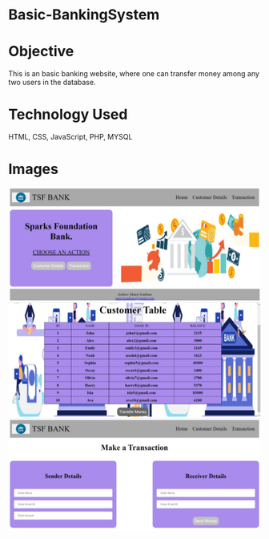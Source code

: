 # Basic-BankingSystem

# Objective
This is an basic banking website, where one can transfer money among any two users in the database.
# Technology Used
HTML, CSS, JavaScript, PHP, MYSQL
# Images
![alt text](https://github.com/MansiSambare/Basic-BankingSystem/blob/main/Screenshots/IMG-20210919-WA0003.jpg)
![alt text](https://github.com/MansiSambare/Basic-BankingSystem/blob/main/Screenshots/IMG-20210919-WA0004.jpg)
![alt text](https://github.com/MansiSambare/Basic-BankingSystem/blob/main/Screenshots/IMG-20210919-WA0005.jpg)

